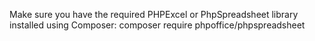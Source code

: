 Make sure you have the required PHPExcel or PhpSpreadsheet library installed using Composer: composer require phpoffice/phpspreadsheet
